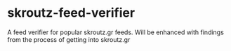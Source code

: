 skroutz-feed-verifier
=====================

A feed verifier for popular skroutz.gr feeds. Will be enhanced with findings from the process of getting into skroutz.gr
